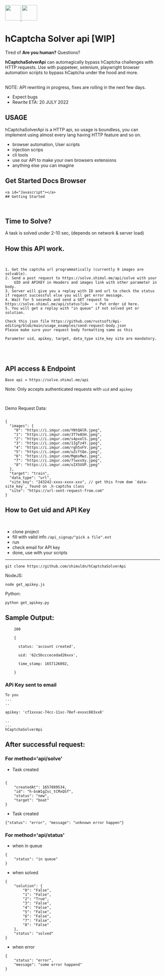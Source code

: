 <a href="https://discord.gg/E7FfzhZqzA" target="_blank">
<img src="https://discord.com/assets/ec2c34cadd4b5f4594415127380a85e6.ico" width="50" height="50">
</a>
<a href="https://t.me/hCaptchaSolverApi" target="_blank">
<img src="https://telegram.org/img/favicon.ico"  width="50" height="50">
</a>

# hCaptcha Solver api [WIP]

Tired of  **Are you human?** Questions?

**hCaptchaSolverApi** can automagically bypass hCaptcha challenges with HTTP requests. Use with puppeteer, selenium, playwright browser automation scripts to bypass hCaptcha under the hood and more.


<br>
NOTE: API rewriting in progress, fixes are rolling in the next few days.

- Expect bugs
- Rewrite ETA: 20 JULY 2022

## USAGE

hCaptchaSolverApi is a HTTP api, so usage is boundless, you can implement using almost every lang having HTTP feature and so on.

- browser automation, User scripts
- injection scrips
- cli tools
- use our API to make your own browsers extensions
- anything else you can imagine

## Get Started Docs Browser
    <a id="Javascript"></a>
    ## Getting Started


<br>

## Time to Solve?

A task is solved under 2-10 sec, (depends on network & server load)


## How this API work. 
<br>

    1. Get the captcha url programmatically (currently 9 images are solvable).
    2. Send a post request to https://solve.shimul.me/api/solve with your
        UID and APIKEY in Headers and images link with other parameter in body.
    3. Server will give you a replay with ID and url to check the status if request successful else you will get error message.
    4. Wait for 5 secends and send a GET request to https://solve.shimul.me/api/status?id=   < Put order id here.
    5. You will get a replay with "in queue" if not solved yet or solution.
    
    Check this json file https://github.com/rustsoft/Api-editing/blob/main/usage_examples/send-request-body.json
    Please make sure your request body formatting same as this
    
    Parameter uid, apikey, target, data_type site_key site are mandatory.
    
<br>

<br>

## API access & Endpoint


`Base api = https://solve.shimul.me/api`

Note: Only accepts authenticated requests with `uid` and `apikey`

<br>

Demo Request Data:

```

{
  "images": {
    "0": "https://i.imgur.com/YNtQAlR.jpeg",
    "1": "https://i.imgur.com/3T7eASH.jpeg",
    "2": "https://i.imgur.com/s4pxelS.jpeg",
    "3": "https://i.imgur.com/1IgTz4Y.jpeg",
    "4": "https://i.imgur.com/rgh5xFV.jpeg",
    "5": "https://i.imgur.com/uZcftQe.jpeg",
    "6": "https://i.imgur.com/MqmsMwz.jpeg",
    "7": "https://i.imgur.com/7lwxxXy.jpeg",
    "8": "https://i.imgur.com/uIX5UVP.jpeg"
  },
  "target": "train",
  "data_type": "url",
  "site_key": "243242-xxxx-xxxx-xxx", // get this from dom `data-site_key`, found on .h-captcha class
  "site": "https://url-sent-request-from.com"
}

```

## How to Get uid and API Key

<br>

- clone project
- fill with valid info `/api_signup/"pick a file".ext`
- run
- check email for API key
- done, use with your scripts

---

```
git clone https://github.com/shimuldn/hCaptchaSolverApi
```

NodeJS:

```
node get_apikey.js
```

Python:

```
python get_apikey.py
```

## Sample Output:

```
    200

    {

      status: 'account created',

      uid: '62c5bcccecedad26xxx',

      time_stamp: 1657126092,

    }
```

### APi Key sent to email

```
To you
...
..

apikey: 'cf1xxxac-74cc-11xc-78ef-exxxc883xx8'

..
...
hCaptchaSolverApi
```

## After successful request:

### For method='api/solve'

- Task created

```

{
    "createdAt": 1657889534,
    "id": "h-bsW1gZsc_tCMxQSf",
    "status": "new",
    "target": "boat"
}

```

- Task created

```
{"status": "error", "message": "unknown error happen"}
```

### For method='api/status'

- when in queue

```
{
    "status": "in queue"
}

```

- when solved

```
{
    "solution": {
        "0": "False",
        "1": "False",
        "2": "True",
        "3": "False",
        "4": "False",
        "5": "False",
        "6": "False",
        "7": "False",
        "8": "False"
    },
    "status": "solved"
}
```

- when error

```
{
    "status": "error",
    "message": "some error happend"
}
```
